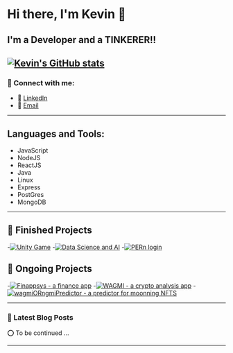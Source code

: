 # Hi there, I'm Kevin 👋 



## I'm a Developer and a TINKERER!!
[![Kevin's GitHub stats](https://github-readme-stats.vercel.app/api?username=kevin-otter-liu&show_icons=true&hide_border=true&count_private=true&theme=tokyonight)](https://github.com/anuraghazra/github-readme-stats)
---

### 👋 Connect with me:
- 🤝 [LinkedIn](https://www.linkedin.com/in/kevin-liu-kai-big-otter-codes)
- 📧 [Email](kevinliudevelopes@gmail.com)

---

## Languages and Tools:
- JavaScript
- NodeJS
- ReactJS
- Java
- Linux
- Express
- PostGres
- MongoDB

---

## 👏 Finished Projects
-[![Unity Game](https://github-readme-stats.vercel.app/api/pin/?username=kevin-otter-liu&repo=SSAD_Project&theme=tokyonight)](https://github.com/kevin-otter-liu/SSAD_Project)
-[![Data Science and AI](https://github-readme-stats.vercel.app/api/pin/?username=kevin-otter-liu&repo=cz1015-DSAI&theme=tokyonight)](https://github.com/kevin-otter-liu/Cz1015-DSAI)
-[![PERn login](https://github-readme-stats.vercel.app/api/pin/?username=kevin-otter-liu&repo=PERN-Login&theme=tokyonight)](https://github.com/kevin-otter-liu/PERN-Login)

## 👷 Ongoing Projects
-[![Finappsys - a finance app](https://github-readme-stats.vercel.app/api/pin/?username=kevin-otter-liu&repo=CZ3002-Project&theme=tokyonight)](https://github.com/kevin-otter-liu/CZ3002-Project)
-[![WAGMI - a crypto analysis app](https://github-readme-stats.vercel.app/api/pin/?username=kevin-otter-liu&repo=WAGMI&theme=tokyonight)](https://github.com/kevin-otter-liu/WAGMI)
-[![wagmiORngmiPredictor - a predictor for moonning NFTS](https://github-readme-stats.vercel.app/api/pin/?username=kevin-otter-liu&repo=wagmiORngmiPredictor&theme=tokyonight)](https://github.com/kevin-otter-liu/wagmiORngmiPredictor)


---

### 📕 Latest Blog Posts
⭕ To be continued ...
<!-- BLOG-POST-LIST:START -->
<!-- BLOG-POST-LIST:END -->


---
